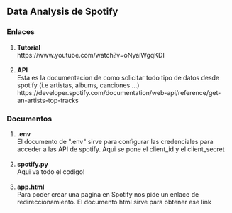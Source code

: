 <h2>Data Analysis de Spotify</h2>

<h3>Enlaces</h3>
<ol>
  <li><b>Tutorial</b><br>
  https://www.youtube.com/watch?v=oNyaiWgqKDI</li><br>

  <li><b>API</b><br>
  Esta es la documentacion de como solicitar todo tipo de datos desde spotify (i.e artistas, albums, canciones ...)
  https://developer.spotify.com/documentation/web-api/reference/get-an-artists-top-tracks</li>
</ol>

<h3>Documentos</h3>
<ol>
  <li><b>.env</b><br>
  El documento de ".env" sirve para configurar las credenciales para acceder a las API de spotify. Aqui se pone el client_id y el client_secret</li><br>

  <li><b>spotify.py</b><br>
  Aqui va todo el codigo!</li><br>

  <li><b>app.html</b><br>
  Para poder crear una pagina en Spotify nos pide un enlace de redireccionamiento. El documento html sirve para obtener ese link</li>
</ol>
